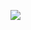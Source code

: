 ![](https://raw.githubusercontent.com/MoisesGuz240/ProgramacionWeb-Moises/refs/heads/tarea1/unidad3/tarea1-unidad3.png)
